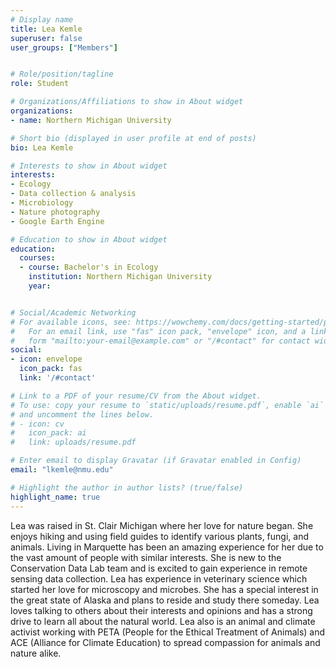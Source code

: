 ```yaml
---
# Display name
title: Lea Kemle
superuser: false
user_groups: ["Members"]


# Role/position/tagline
role: Student

# Organizations/Affiliations to show in About widget
organizations:
- name: Northern Michigan University

# Short bio (displayed in user profile at end of posts)
bio: Lea Kemle

# Interests to show in About widget
interests:
- Ecology
- Data collection & analysis
- Microbiology
- Nature photography
- Google Earth Engine

# Education to show in About widget
education:
  courses:
  - course: Bachelor's in Ecology
    institution: Northern Michigan University
    year: 


# Social/Academic Networking
# For available icons, see: https://wowchemy.com/docs/getting-started/page-builder/#icons
#   For an email link, use "fas" icon pack, "envelope" icon, and a link in the
#   form "mailto:your-email@example.com" or "/#contact" for contact widget.
social:
- icon: envelope
  icon_pack: fas
  link: '/#contact'

# Link to a PDF of your resume/CV from the About widget.
# To use: copy your resume to `static/uploads/resume.pdf`, enable `ai` icons in `params.toml`,
# and uncomment the lines below.
# - icon: cv
#   icon_pack: ai
#   link: uploads/resume.pdf

# Enter email to display Gravatar (if Gravatar enabled in Config)
email: "lkemle@nmu.edu"

# Highlight the author in author lists? (true/false)
highlight_name: true
---
```


 Lea was raised in St. Clair Michigan where her love for nature began. She enjoys hiking and using field guides to identify various plants, fungi, and animals. Living in Marquette has been an amazing experience for her due to the vast amount of people with similar interests. She is new to the Conservation Data Lab team and is excited to gain experience in remote sensing data collection. Lea has experience in veterinary science which started her love for microscopy and microbes. She has a special interest in the great state of Alaska and plans to reside and study there someday. Lea loves talking to others about their interests and opinions and has a strong drive to learn all about the natural world. Lea also is an animal and climate activist working with PETA (People for the Ethical Treatment of Animals) and ACE (Alliance for Climate Education) to spread compassion for animals and nature alike.





